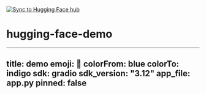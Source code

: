 [![Sync to Hugging Face hub](https://github.com/mozaloom/hugging-face-demo/actions/workflows/main.yml/badge.svg)](https://github.com/mozaloom/hugging-face-demo/actions/workflows/main.yml)
# hugging-face-demo
---
title: demo
emoji: 🚀
colorFrom: blue
colorTo: indigo
sdk: gradio
sdk_version: "3.12"
app_file: app.py
pinned: false
---
